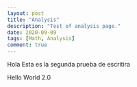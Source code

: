 ```yaml
---
layout: post
title: "Analysis"
description: "Test of analysis page."
date: 2020-09-09
tags: [Math, Analysis]
comment: true
---
```


Hola
Esta es la segunda prueba de escritira

Hello World 2.0